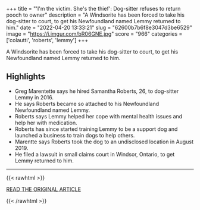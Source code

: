 +++
title = "'I'm the victim. She's the thief': Dog-sitter refuses to return pooch to owner"
description = "A Windsorite has been forced to take his dog-sitter to court, to get his Newfoundland named Lemmy returned to him."
date = "2022-04-20 13:33:21"
slug = "62600b7b6f8e3047d3be6529"
image = "https://i.imgur.com/bR06GNE.jpg"
score = "966"
categories = ['colautti', 'roberts', 'lemmy']
+++

A Windsorite has been forced to take his dog-sitter to court, to get his Newfoundland named Lemmy returned to him.

## Highlights

- Greg Marentette says he hired Samantha Roberts, 26, to dog-sitter Lemmy in 2016.
- He says Roberts became so attached to his Newfoundland Newfoundland named Lemmy.
- Roberts says Lemmy helped her cope with mental health issues and help her with medication.
- Roberts has since started training Lemmy to be a support dog and launched a business to train dogs to help others.
- Marentte says Roberts took the dog to an undisclosed location in August 2019.
- He filed a lawsuit in small claims court in Windsor, Ontario, to get Lemmy returned to him.

---

{{< rawhtml >}}
  <p class="article-category">
    <a target="_blank" href="https://windsor.ctvnews.ca/i-m-the-victim-she-s-the-thief-dog-sitter-refuses-to-return-pooch-to-owner-1.5861242">READ THE ORIGINAL ARTICLE</a>
  </p>
{{< /rawhtml >}}
